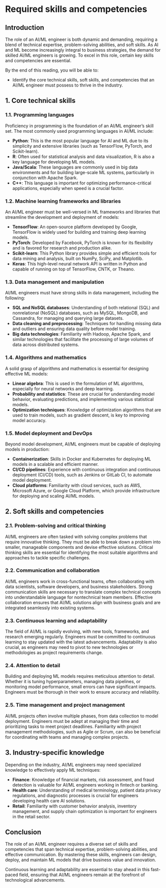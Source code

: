 # Required skills and competencies

## Introduction

The role of an AI/ML engineer is both dynamic and demanding, requiring a blend of technical expertise, problem-solving abilities, and soft skills. As AI and ML become increasingly integral to business strategies, the demand for skilled AI/ML engineers is growing. To excel in this role, certain key skills and competencies are essential.

By the end of this reading, you will be able to:

- Identify the core technical skills, soft skills, and competencies that an AI/ML engineer must possess to thrive in the industry.

## 1. Core technical skills

### 1.1. Programming languages

Proficiency in programming is the foundation of an AI/ML engineer’s skill set. The most commonly used programming languages in AI/ML include:

- **Python**: This is the most popular language for AI and ML due to its simplicity and extensive libraries (such as TensorFlow, PyTorch, and Scikit-learn).
- **R**: Often used for statistical analysis and data visualization, R is also a key language for developing ML models.
- **Java/Scala**: These languages are commonly used in big data environments and for building large-scale ML systems, particularly in conjunction with Apache Spark.
- **C++**: This language is important for optimizing performance-critical applications, especially when speed is a crucial factor.

### 1.2. Machine learning frameworks and libraries

An AI/ML engineer must be well-versed in ML frameworks and libraries that streamline the development and deployment of models:

- **TensorFlow**: An open-source platform developed by Google, TensorFlow is widely used for building and training deep learning models.
- **PyTorch**: Developed by Facebook, PyTorch is known for its flexibility and is favored for research and production alike.
- **Scikit-learn**: This Python library provides simple and efficient tools for data mining and analysis, built on NumPy, SciPy, and Matplotlib.
- **Keras**: This high-level neural network API is written in Python and capable of running on top of TensorFlow, CNTK, or Theano.

### 1.3. Data management and manipulation

AI/ML engineers must have strong skills in data management, including the following:

- **SQL and NoSQL databases**: Understanding of both relational (SQL) and nonrelational (NoSQL) databases, such as MySQL, MongoDB, and Cassandra, for managing and querying large datasets.
- **Data cleaning and preprocessing**: Techniques for handling missing data and outliers and ensuring data quality before model training.
- **Big data technologies**: Familiarity with Hadoop, Apache Spark, and similar technologies that facilitate the processing of large volumes of data across distributed systems.

### 1.4. Algorithms and mathematics

A solid grasp of algorithms and mathematics is essential for designing effective ML models:

- **Linear algebra**: This is used in the formulation of ML algorithms, especially for neural networks and deep learning.
- **Probability and statistics**: These are crucial for understanding model behavior, evaluating predictions, and implementing various statistical models.
- **Optimization techniques**: Knowledge of optimization algorithms that are used to train models, such as gradient descent, is key to improving model accuracy.

### 1.5. Model deployment and DevOps

Beyond model development, AI/ML engineers must be capable of deploying models in production:

- **Containerization**: Skills in Docker and Kubernetes for deploying ML models in a scalable and efficient manner.
- **CI/CD pipelines**: Experience with continuous integration and continuous deployment (CI/CD) tools, such as Jenkins or GitLab CI, to automate model deployment.
- **Cloud platforms**: Familiarity with cloud services, such as AWS, Microsoft Azure, or Google Cloud Platform, which provide infrastructure for deploying and scaling AI/ML models.

## 2. Soft skills and competencies

### 2.1. Problem-solving and critical thinking

AI/ML engineers are often tasked with solving complex problems that require innovative thinking. They must be able to break down a problem into smaller, manageable components and devise effective solutions. Critical thinking skills are essential for identifying the most suitable algorithms and approaches to tackle specific challenges.

### 2.2. Communication and collaboration

AI/ML engineers work in cross-functional teams, often collaborating with data scientists, software developers, and business stakeholders. Strong communication skills are necessary to translate complex technical concepts into understandable language for nontechnical team members. Effective collaboration ensures that AI/ML solutions align with business goals and are integrated seamlessly into existing systems.

### 2.3. Continuous learning and adaptability

The field of AI/ML is rapidly evolving, with new tools, frameworks, and research emerging regularly. Engineers must be committed to continuous learning to stay updated with the latest advancements. Adaptability is also crucial, as engineers may need to pivot to new technologies or methodologies as project requirements change.

### 2.4. Attention to detail

Building and deploying ML models requires meticulous attention to detail. Whether it is tuning hyperparameters, managing data pipelines, or monitoring model performance, small errors can have significant impacts. Engineers must be thorough in their work to ensure accuracy and reliability.

### 2.5. Time management and project management

AI/ML projects often involve multiple phases, from data collection to model deployment. Engineers must be adept at managing their time and prioritizing tasks to meet project deadlines. Familiarity with project management methodologies, such as Agile or Scrum, can also be beneficial for coordinating with teams and managing complex projects.

## 3. Industry-specific knowledge

Depending on the industry, AI/ML engineers may need specialized knowledge to effectively apply ML techniques:

- **Finance**: Knowledge of financial markets, risk assessment, and fraud detection is valuable for AI/ML engineers working in fintech or banking.
- **Health care**: Understanding of medical terminology, patient data privacy regulations, and diagnostic processes is crucial for engineers developing health care AI solutions.
- **Retail**: Familiarity with customer behavior analysis, inventory management, and supply chain optimization is important for engineers in the retail sector.

## Conclusion

The role of an AI/ML engineer requires a diverse set of skills and competencies that span technical expertise, problem-solving abilities, and effective communication. By mastering these skills, engineers can design, deploy, and maintain ML models that drive business value and innovation.

Continuous learning and adaptability are essential to stay ahead in this fast-paced field, ensuring that AI/ML engineers remain at the forefront of technological advancements.

